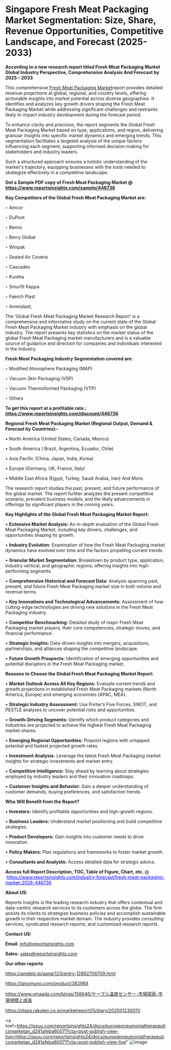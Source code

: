 # Singapore Fresh Meat Packaging Market Segmentation: Size, Share, Revenue Opportunities, Competitive Landscape, and Forecast (2025-2033)

<strong>According to a new research report titled Fresh Meat Packaging Market Global Industry Perspective, Comprehensive Analysis And Forecast by 2025 – 2033</strong>

This comprehensive <a href=https://www.reportsinsights.com/sample/446736>Fresh Meat Packaging Market</a>report provides detailed revenue projections at global, regional, and country levels, offering actionable insights into market potential across diverse geographies. It identifies and analyzes key growth drivers shaping the Fresh Meat Packaging Market while addressing significant challenges and restraints likely to impact industry development during the forecast period.

To enhance clarity and precision, the report segments the Global Fresh Meat Packaging Market based on type, applications, and region, delivering granular insights into specific market dynamics and emerging trends. This segmentation facilitates a targeted analysis of the unique factors influencing each segment, supporting informed decision-making for stakeholders and industry leaders.

Such a structured approach ensures a holistic understanding of the market's trajectory, equipping businesses with the tools needed to strategize effectively in a competitive landscape.

<strong>Get a Sample PDF copy of Fresh Meat Packaging Market </strong><strong>@<a href=https://www.reportsinsights.com/sample/446736 style=color:#0000ff;> https://www.reportsinsights.com/sample/446736</a></strong></font>

<strong>Key Competitors of the Global Fresh Meat Packaging Market are:</strong>

‣ Amcor

‣ DuPont

‣ Bemis

‣ Berry Global

‣ Winpak

‣ Sealed Air Coveris

‣ Cascades

‣ Kureha

‣ Smurfit Kappa

‣ Faerch Plast

‣ Amerplast,

The ‘Global Fresh Meat Packaging Market Research Report’ is a comprehensive and informative study on the current state of the Global Fresh Meat Packaging Market industry with emphasis on the global industry. The report presents key statistics on the market status of the global Fresh Meat Packaging market manufacturers and is a valuable source of guidance and direction for companies and individuals interested in the industry.

<strong>Fresh Meat Packaging Industry Segmentation covered are:</strong>

‣ Modified Atmosphere Packaging (MAP)

‣ Vacuum Skin Packaging (VSP)

‣ Vacuum Thermoformed Packaging (VTP)

‣ Others

<strong>To get this report at a profitable rate.: <a href=https://www.reportsinsights.com/discount/446736 style=color:#0000ff;>https://www.reportsinsights.com/discount/446736</a></strong></font>

<strong>Regional Fresh Meat Packaging Market (Regional Output, Demand &amp; Forecast by Countries):-</strong>

• North America (United States, Canada, Mexico)

• South America ( Brazil, Argentina, Ecuador, Chile)

• Asia Pacific (China, Japan, India, Korea)

• Europe (Germany, UK, France, Italy)

• Middle East Africa (Egypt, Turkey, Saudi Arabia, Iran) And More.

The research report studies the past, present, and future performance of the global market. The report further analyzes the present competitive scenario, prevalent business models, and the likely advancements in offerings by significant players in the coming years.

<strong>Key Highlights of the Global Fresh Meat Packaging Market Report:</strong>

• <strong>Extensive Market Analysis:</strong> An in-depth evaluation of the Global Fresh Meat Packaging Market, including key drivers, challenges, and opportunities shaping its growth.

• <strong>Industry Evolution:</strong> Examination of how the Fresh Meat Packaging market dynamics have evolved over time and the factors propelling current trends.

• <strong>Granular Market Segmentation:</strong> Breakdown by product type, application, industry vertical, and geographic regions, offering insights into high-performing segments.

• <strong>Comprehensive Historical and Forecast Data:</strong> Analysis spanning past, present, and future Fresh Meat Packaging market size in both volume and revenue terms.

• <strong>Key Innovations and Technological Advancements:</strong> Assessment of how cutting-edge technologies are driving new solutions in the Fresh Meat Packaging industry.

• <strong>Competitor Benchmarking:</strong> Detailed study of major Fresh Meat Packaging market players, their core competencies, strategic moves, and financial performance.

• <strong>Strategic Insights:</strong> Data-driven insights into mergers, acquisitions, partnerships, and alliances shaping the competitive landscape.

• <strong>Future Growth Prospects:</strong> Identification of emerging opportunities and potential disruptors in the Fresh Meat Packaging market.

<strong>Reasons to Choose the Global Fresh Meat Packaging Market Report:</strong>

• <strong>Market Outlook Across All Key Regions:</strong> Evaluate current trends and growth projections in established Fresh Meat Packaging markets (North America, Europe) and emerging economies (APAC, MEA).

• <strong>Strategic Industry Assessment:</strong> Use Porter’s Five Forces, SWOT, and PESTLE analyses to uncover potential risks and opportunities.

• <strong>Growth-Driving Segments:</strong> Identify which product categories and industries are projected to achieve the highest Fresh Meat Packaging market shares.

• <strong>Emerging Regional Opportunities:</strong> Pinpoint regions with untapped potential and fastest projected growth rates.

• <strong>Investment Analysis:</strong> Leverage the latest Fresh Meat Packaging market insights for strategic investments and market entry.

• <strong>Competitive Intelligence:</strong> Stay ahead by learning about strategies employed by industry leaders and their innovation roadmaps.

• <strong>Customer Insights and Behavior:</strong> Gain a deeper understanding of customer demands, buying preferences, and satisfaction trends.

<strong>Who Will Benefit from the Report?</strong>

• <strong>Investors:</strong> Identify profitable opportunities and high-growth regions.

• <strong>Business Leaders:</strong> Understand market positioning and build competitive strategies.

• <strong>Product Developers:</strong> Gain insights into customer needs to drive innovation.

• <strong>Policy Makers:</strong> Plan regulations and frameworks to foster market growth.

• <strong>Consultants and Analysts:</strong> Access detailed data for strategic advice.
</ul>
<strong>Access full Report Description, TOC, Table of Figure, Chart, etc. </strong>@  <a href=https://www.reportsinsights.com/industry-forecast/fresh-meat-packaging-market-2026-446736 style=color:#0000ff;>https://www.reportsinsights.com/industry-forecast/fresh-meat-packaging-market-2026-446736</a></font>

<strong><strong>About US</strong>:</strong>

Reports Insights is the leading research industry that offers contextual and data-centric research services to its customers across the globe. The firm assists its clients to strategize business policies and accomplish sustainable growth in their respective market domain. The industry provides consulting services, syndicated research reports, and customized research reports.

<strong>Contact US:</strong>

<p class=""""><b>Email:</b> <a href=mailto:info@reportsinsights.com>info@reportsinsights.com</a></p>
<p class=""""><b>Sales:</b> <a href=mailto:sales@reportsinsights.com>sales@reportsinsights.com</a></p>

<strong>Our other reports</strong>

<a href=https://ameblo.jp/aanar123/entry-12882706709.html>https://ameblo.jp/aanar123/entry-12882706709.html</a>

<a href=https://tanomuno.com/product/382984>https://tanomuno.com/product/382984</a>

<a href=https://www.omaada.com/blogs/156646/ケーブル温度センサー-市場探索-市場規模と成長>https://www.omaada.com/blogs/156646/ケーブル温度センサー-市場探索-市場規模と成長</a>

<a href=https://plaza.rakuten.co.jp/marketreport25/diary/202501230011/>https://plaza.rakuten.co.jp/marketreport25/diary/202501230011/</a>

<a href=https://issuu.com/reportsinsights24/docs/europepneumoniatherapeuticsmarketan_d241afeba60071?cta=post-publish-view-live>https://issuu.com/reportsinsights24/docs/europepneumoniatherapeuticsmarketan_d241afeba60071?cta=post-publish-view-live</a>"
![image](https://github.com/user-attachments/assets/99bdbd4e-5a69-4787-b61a-99b9bc7534c4)

